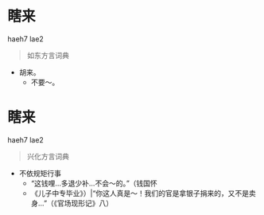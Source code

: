 # 瞎来
haeh7 lae2
> 如东方言词典
- 胡来。
  - 不要～。

# 瞎来
haeh7 lae2
> 兴化方言词典
- 不依规矩行事
  - “这钱哩…多退少补…不会～的。”（钱国怀
  - 《儿子中专毕业》）|“你这人真是～！我们的官是拿银子捐来的，又不是卖身…”（《官场现形记》八）
